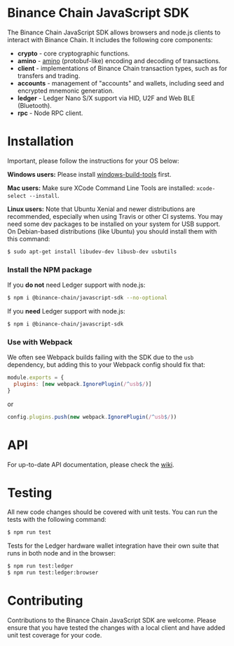 # Binance Chain JavaScript SDK

The Binance Chain JavaScript SDK allows browsers and node.js clients to interact with Binance Chain. It includes the following core components:

- **crypto** - core cryptographic functions.
- **amino** - [amino](https://github.com/binance-chain/docs-site/blob/master/docs/encoding.md) (protobuf-like) encoding and decoding of transactions.
- **client** - implementations of Binance Chain transaction types, such as for transfers and trading.
- **accounts** - management of "accounts" and wallets, including seed and encrypted mnemonic generation.
- **ledger** - Ledger Nano S/X support via HID, U2F and Web BLE (Bluetooth).
- **rpc** - Node RPC client.

# Installation

Important, please follow the instructions for your OS below:

**Windows users:** Please install [windows-build-tools](https://www.npmjs.com/package/windows-build-tools) first.

**Mac users:** Make sure XCode Command Line Tools are installed: `xcode-select --install`.

**Linux users:** Note that Ubuntu Xenial and newer distributions are recommended, especially when using Travis or other CI systems. You may need some dev packages to be installed on your system for USB support. On Debian-based distributions (like Ubuntu) you should install them with this command:

```bash
$ sudo apt-get install libudev-dev libusb-dev usbutils
```

### Install the NPM package

If you **do not** need Ledger support with node.js:

```bash
$ npm i @binance-chain/javascript-sdk --no-optional
```

If you **need** Ledger support with node.js:

```bash
$ npm i @binance-chain/javascript-sdk
```

### Use with Webpack

We often see Webpack builds failing with the SDK due to the `usb` dependency, but adding this to your Webpack config should fix that:

```js
module.exports = {
  plugins: [new webpack.IgnorePlugin(/^usb$/)]
}
```

or

```js
config.plugins.push(new webpack.IgnorePlugin(/^usb$/))
```

# API

For up-to-date API documentation, please check the [wiki](https://github.com/binance-chain/javascript-sdk/wiki).

# Testing

All new code changes should be covered with unit tests. You can run the tests with the following command:

```bash
$ npm run test
```

Tests for the Ledger hardware wallet integration have their own suite that runs in both node and in the browser:

```bash
$ npm run test:ledger
$ npm run test:ledger:browser
```

# Contributing

Contributions to the Binance Chain JavaScript SDK are welcome. Please ensure that you have tested the changes with a local client and have added unit test coverage for your code.
